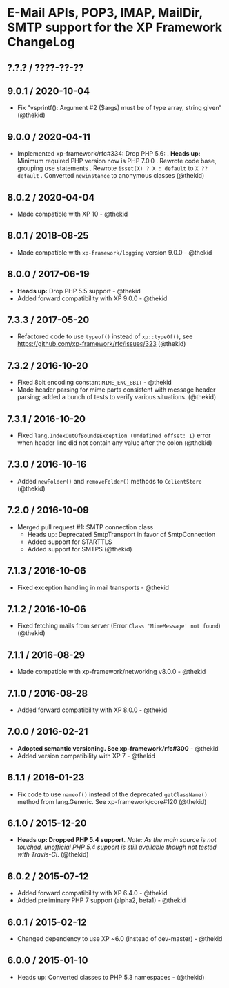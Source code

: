 E-Mail APIs, POP3, IMAP, MailDir, SMTP support for the XP Framework ChangeLog
========================================================================

## ?.?.? / ????-??-??

## 9.0.1 / 2020-10-04

* Fix "vsprintf(): Argument #2 ($args) must be of type array, string given"
  (@thekid)

## 9.0.0 / 2020-04-11

* Implemented xp-framework/rfc#334: Drop PHP 5.6:
  . **Heads up:** Minimum required PHP version now is PHP 7.0.0
  . Rewrote code base, grouping use statements
  . Rewrote `isset(X) ? X : default` to `X ?? default`
  . Converted `newinstance` to anonymous classes
  (@thekid)

## 8.0.2 / 2020-04-04

* Made compatible with XP 10 - @thekid

## 8.0.1 / 2018-08-25

* Made compatible with `xp-framework/logging` version 9.0.0 - @thekid

## 8.0.0 / 2017-06-19

* **Heads up:** Drop PHP 5.5 support - @thekid
* Added forward compatibility with XP 9.0.0 - @thekid

## 7.3.3 / 2017-05-20

* Refactored code to use `typeof()` instead of `xp::typeOf()`, see
  https://github.com/xp-framework/rfc/issues/323
  (@thekid)

## 7.3.2 / 2016-10-20

* Fixed 8bit encoding constant `MIME_ENC_8BIT` - @thekid
* Made header parsing for mime parts consistent with message header
  parsing; added a bunch of tests to verify various situations.
  (@thekid)

## 7.3.1 / 2016-10-20

* Fixed `lang.IndexOutOfBoundsException (Undefined offset: 1)` error
  when header line did not contain any value after the colon
  (@thekid)

## 7.3.0 / 2016-10-16

* Added `newFolder()` and `removeFolder()` methods to `CclientStore`
  (@thekid)

## 7.2.0 / 2016-10-09

* Merged pull request #1: SMTP connection class
  - Heads up: Deprecated SmtpTransport in favor of SmtpConnection
  - Added support for STARTTLS
  - Added support for SMTPS
  (@thekid)

## 7.1.3 / 2016-10-06

* Fixed exception handling in mail transports - @thekid

## 7.1.2 / 2016-10-06

* Fixed fetching mails from server (Error `Class 'MimeMessage' not found`)
  (@thekid)

## 7.1.1 / 2016-08-29

* Made compatible with xp-framework/networking v8.0.0 - @thekid

## 7.1.0 / 2016-08-28

* Added forward compatibility with XP 8.0.0 - @thekid

## 7.0.0 / 2016-02-21

* **Adopted semantic versioning. See xp-framework/rfc#300** - @thekid 
* Added version compatibility with XP 7 - @thekid

## 6.1.1 / 2016-01-23

* Fix code to use `nameof()` instead of the deprecated `getClassName()`
  method from lang.Generic. See xp-framework/core#120
  (@thekid)

## 6.1.0 / 2015-12-20

* **Heads up: Dropped PHP 5.4 support**. *Note: As the main source is not
  touched, unofficial PHP 5.4 support is still available though not tested
  with Travis-CI*.
  (@thekid)

## 6.0.2 / 2015-07-12

* Added forward compatibility with XP 6.4.0 - @thekid
* Added preliminary PHP 7 support (alpha2, beta1) - @thekid

## 6.0.1 / 2015-02-12

* Changed dependency to use XP ~6.0 (instead of dev-master) - @thekid

## 6.0.0 / 2015-01-10

* Heads up: Converted classes to PHP 5.3 namespaces - (@thekid)
